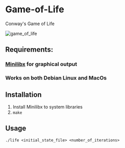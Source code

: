 # Game-of-Life
Conway's Game of Life

![game_of_life](https://user-images.githubusercontent.com/88131894/227582320-696b081c-1644-43c8-97c9-1d2270efe688.png)

## Requirements:
### [Minilibx](https://harm-smits.github.io/42docs/libs/minilibx/getting_started.html) for graphical output

### Works on both Debian Linux and MacOs

## Installation
1. Install Minilibx to system libraries
2. `make`

## Usage
`./life <initial_state_file> <number_of_iterations>`
